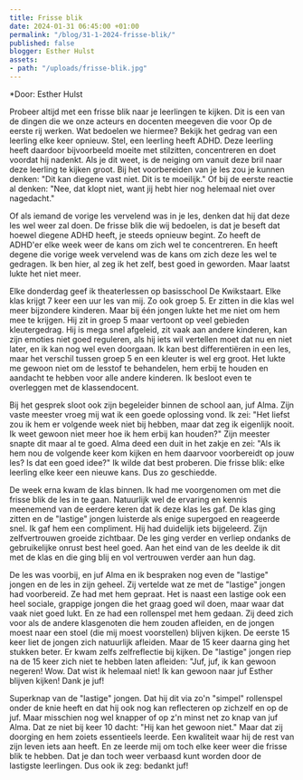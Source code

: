 ```yaml
---
title: Frisse blik
date: 2024-01-31 06:45:00 +01:00
permalink: "/blog/31-1-2024-frisse-blik/"
published: false
blogger: Esther Hulst
assets:
- path: "/uploads/frisse-blik.jpg"
---
```


*Door: Esther Hulst

Probeer altijd met een frisse blik naar je leerlingen te kijken. Dit is een van de dingen die we onze acteurs en docenten meegeven die voor Op de eerste rij werken. Wat bedoelen we hiermee? Bekijk het gedrag van een leerling elke keer opnieuw. Stel, een leerling heeft ADHD. Deze leerling heeft daardoor bijvoorbeeld moeite met stilzitten, concentreren en doet voordat hij nadenkt. Als je dit weet, is de neiging om vanuit deze bril naar deze leerling te kijken groot. Bij het voorbereiden van je les zou je kunnen denken: "Dit kan diegene vast niet. Dit is te moeilijk." Of bij de eerste reactie al denken: "Nee, dat klopt niet, want jij hebt hier nog helemaal niet over nagedacht."

Of als iemand de vorige les vervelend was in je les, denken dat hij dat deze les wel weer zal doen. De frisse blik die wij bedoelen, is dat je beseft dat hoewel diegene ADHD heeft, je steeds opnieuw begint. Zo heeft de ADHD'er elke week weer de kans om zich wel te concentreren. En heeft degene die vorige week vervelend was de kans om zich deze les wel te gedragen. Ik ben hier, al zeg ik het zelf, best goed in geworden. Maar laatst lukte het niet meer.

Elke donderdag geef ik theaterlessen op basisschool De Kwikstaart. Elke klas krijgt 7 keer een uur les van mij. Zo ook groep 5. Er zitten in die klas wel meer bijzondere kinderen. Maar bij één jongen lukte het me niet om hem mee te krijgen. Hij zit in groep 5 maar vertoont op veel gebieden kleutergedrag. Hij is mega snel afgeleid, zit vaak aan andere kinderen, kan zijn emoties niet goed reguleren, als hij iets wil vertellen moet dat nu en niet later, en ik kan nog wel even doorgaan. Ik kan best differentiëren in een les, maar het verschil tussen groep 5 en een kleuter is wel erg groot. Het lukte me gewoon niet om de lesstof te behandelen, hem erbij te houden en aandacht te hebben voor alle andere kinderen. Ik besloot even te overleggen met de klassendocent.

Bij het gesprek sloot ook zijn begeleider binnen de school aan, juf Alma. Zijn vaste meester vroeg mij wat ik een goede oplossing vond. Ik zei: "Het liefst zou ik hem er volgende week niet bij hebben, maar dat zeg ik eigenlijk nooit. Ik weet gewoon niet meer hoe ik hem erbij kan houden?" Zijn meester snapte dit maar al te goed. Alma deed een duit in het zakje en zei: "Als ik hem nou de volgende keer kom kijken en hem daarvoor voorbereidt op jouw les? Is dat een goed idee?" Ik wilde dat best proberen. Die frisse blik: elke leerling elke keer een nieuwe kans. Dus zo geschiedde.

De week erna kwam de klas binnen. Ik had me voorgenomen om met die frisse blik de les in te gaan. Natuurlijk wel de ervaring en kennis meenemend van de eerdere keren dat ik deze klas les gaf. De klas ging zitten en de "lastige" jongen luisterde als enige supergoed en reageerde snel. Ik gaf hem een compliment. Hij had duidelijk iets bijgeleerd. Zijn zelfvertrouwen groeide zichtbaar. De les ging verder en verliep ondanks de gebruikelijke onrust best heel goed. Aan het eind van de les deelde ik dit met de klas en die ging blij en vol vertrouwen verder aan hun dag.

De les was voorbij, en juf Alma en ik bespraken nog even de "lastige" jongen en de les in zijn geheel. Zij vertelde wat ze met de "lastige" jongen had voorbereid. Ze had met hem gepraat. Het is naast een lastige ook een heel sociale, grappige jongen die het graag goed wil doen, maar waar dat vaak niet goed lukt. En ze had een rollenspel met hem gedaan. Zij deed zich voor als de andere klasgenoten die hem zouden afleiden, en de jongen moest naar een stoel (die mij moest voorstellen) blijven kijken. De eerste 15 keer liet de jongen zich natuurlijk afleiden. Maar de 15 keer daarna ging het stukken beter. Er kwam zelfs zelfreflectie bij kijken. De "lastige" jongen riep na de 15 keer zich niet te hebben laten afleiden: "Juf, juf, ik kan gewoon negeren! Wow. Dat wist ik helemaal niet! Ik kan gewoon naar juf Esther blijven kijken! Dank je juf!

Superknap van de "lastige" jongen. Dat hij dit via zo'n "simpel" rollenspel onder de knie heeft en dat hij ook nog kan reflecteren op zichzelf en op de juf. Maar misschien nog wel knapper of op z'n minst net zo knap van juf Alma. Dat ze niet bij keer 10 dacht: "Hij kan het gewoon niet." Maar dat zij doorging en hem zoiets essentieels leerde. Een kwaliteit waar hij de rest van zijn leven iets aan heeft. En ze leerde mij om toch elke keer weer die frisse blik te hebben. Dat je dan toch weer verbaasd kunt worden door de lastigste leerlingen. Dus ook ik zeg: bedankt juf!
